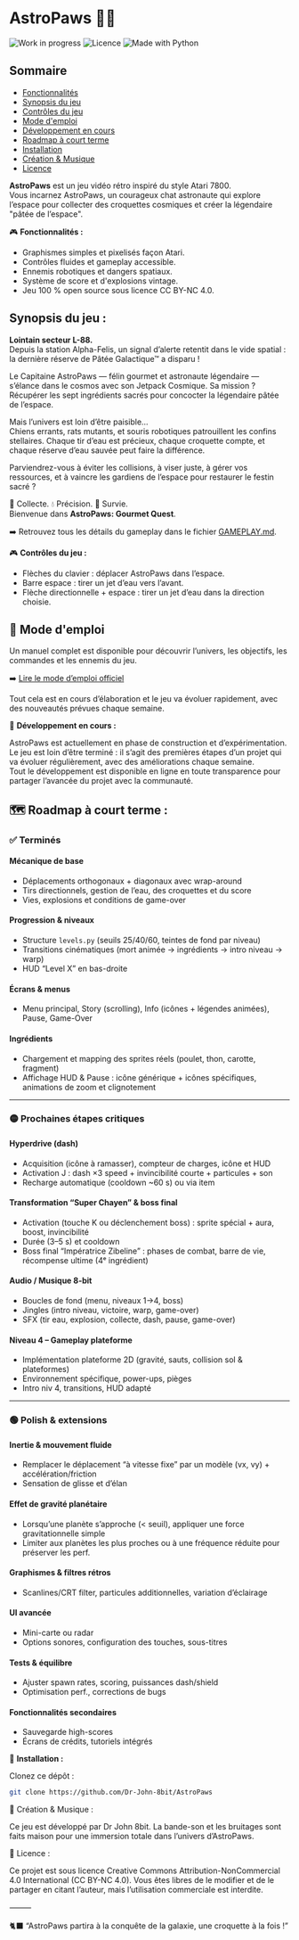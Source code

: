 # AstroPaws 🐾🚀

![Work in progress](https://img.shields.io/badge/status-work--in--progress-yellow)
![Licence](https://img.shields.io/badge/license-CC--BY--NC--4.0-blue)
![Made with Python](https://img.shields.io/badge/made%20with-Python-blue)

## Sommaire

- [Fonctionnalités](#fonctionnalités)
- [Synopsis du jeu](#synopsis-du-jeu)
- [Contrôles du jeu](#contrôles-du-jeu)
- [Mode d'emploi](#mode-demploi)
- [Développement en cours](#développement-en-cours)
- [Roadmap à court terme](#roadmap-à-court-terme)
- [Installation](#installation)
- [Création & Musique](#création--musique)
- [Licence](#licence)

**AstroPaws** est un jeu vidéo rétro inspiré du style Atari 7800.  
Vous incarnez AstroPaws, un courageux chat astronaute qui explore l’espace pour collecter des croquettes cosmiques et créer la légendaire "pâtée de l’espace".

🎮 **Fonctionnalités :**
- Graphismes simples et pixelisés façon Atari.
- Contrôles fluides et gameplay accessible.
- Ennemis robotiques et dangers spatiaux.
- Système de score et d'explosions vintage.
- Jeu 100 % open source sous licence CC BY-NC 4.0.

## Synopsis du jeu :

**Lointain secteur L-88.**  
Depuis la station Alpha-Felis, un signal d’alerte retentit dans le vide spatial : la dernière réserve de Pâtée Galactique™ a disparu !

Le Capitaine AstroPaws — félin gourmet et astronaute légendaire — s’élance dans le cosmos avec son Jetpack Cosmique. Sa mission ? Récupérer les sept ingrédients sacrés pour concocter la légendaire pâtée de l’espace.

Mais l’univers est loin d’être paisible…  
Chiens errants, rats mutants, et souris robotiques patrouillent les confins stellaires. Chaque tir d’eau est précieux, chaque croquette compte, et chaque réserve d’eau sauvée peut faire la différence.

Parviendrez-vous à éviter les collisions, à viser juste, à gérer vos ressources, et à vaincre les gardiens de l’espace pour restaurer le festin sacré ?

🧪 Collecte. 💧 Précision. 🐾 Survie.  
Bienvenue dans **AstroPaws: Gourmet Quest**.

➡️ Retrouvez tous les détails du gameplay dans le fichier [GAMEPLAY.md](GAMEPLAY.md).

🎮 **Contrôles du jeu :**

- Flèches du clavier : déplacer AstroPaws dans l’espace.
- Barre espace : tirer un jet d’eau vers l’avant.
- Flèche directionnelle + espace : tirer un jet d’eau dans la direction choisie.

## 📘 Mode d'emploi

Un manuel complet est disponible pour découvrir l’univers, les objectifs, les commandes et les ennemis du jeu.

➡️ [Lire le mode d’emploi officiel](MANUAL.md)

Tout cela est en cours d’élaboration et le jeu va évoluer rapidement, avec des nouveautés prévues chaque semaine.

🚧 **Développement en cours :**

AstroPaws est actuellement en phase de construction et d’expérimentation.  
Le jeu est loin d’être terminé : il s’agit des premières étapes d’un projet qui va évoluer régulièrement, avec des améliorations chaque semaine.  
Tout le développement est disponible en ligne en toute transparence pour partager l’avancée du projet avec la communauté.

## 🗺️ Roadmap à court terme :

### ✅ Terminés

#### Mécanique de base
- Déplacements orthogonaux + diagonaux avec wrap-around
- Tirs directionnels, gestion de l’eau, des croquettes et du score
- Vies, explosions et conditions de game-over

#### Progression & niveaux
- Structure `levels.py` (seuils 25/40/60, teintes de fond par niveau)
- Transitions cinématiques (mort animée → ingrédients → intro niveau → warp)
- HUD “Level X” en bas-droite

#### Écrans & menus
- Menu principal, Story (scrolling), Info (icônes + légendes animées), Pause, Game-Over

#### Ingrédients
- Chargement et mapping des sprites réels (poulet, thon, carotte, fragment)
- Affichage HUD & Pause : icône générique + icônes spécifiques, animations de zoom et clignotement

---

### 🟡 Prochaines étapes critiques

#### Hyperdrive (dash)
- Acquisition (icône à ramasser), compteur de charges, icône et HUD
- Activation J : dash ×3 speed + invincibilité courte + particules + son
- Recharge automatique (cooldown ~60 s) ou via item

#### Transformation “Super Chayen” & boss final
- Activation (touche K ou déclenchement boss) : sprite spécial + aura, boost, invincibilité
- Durée (3–5 s) et cooldown
- Boss final “Impératrice Zibeline” : phases de combat, barre de vie, récompense ultime (4ᵉ ingrédient)

#### Audio / Musique 8-bit
- Boucles de fond (menu, niveaux 1→4, boss)
- Jingles (intro niveau, victoire, warp, game-over)
- SFX (tir eau, explosion, collecte, dash, pause, game-over)

#### Niveau 4 – Gameplay plateforme
- Implémentation plateforme 2D (gravité, sauts, collision sol & plateformes)
- Environnement spécifique, power-ups, pièges
- Intro niv 4, transitions, HUD adapté

---

### 🟢 Polish & extensions

#### Inertie & mouvement fluide
- Remplacer le déplacement “à vitesse fixe” par un modèle (vx, vy) + accélération/friction
- Sensation de glisse et d’élan

#### Effet de gravité planétaire
- Lorsqu’une planète s’approche (< seuil), appliquer une force gravitationnelle simple
- Limiter aux planètes les plus proches ou à une fréquence réduite pour préserver les perf.

#### Graphismes & filtres rétros
- Scanlines/CRT filter, particules additionnelles, variation d’éclairage

#### UI avancée
- Mini-carte ou radar
- Options sonores, configuration des touches, sous-titres

#### Tests & équilibre
- Ajuster spawn rates, scoring, puissances dash/shield
- Optimisation perf., corrections de bugs

#### Fonctionnalités secondaires
- Sauvegarde high-scores
- Écrans de crédits, tutoriels intégrés

💾 **Installation :**

Clonez ce dépôt :

```bash
git clone https://github.com/Dr-John-8bit/AstroPaws
```

🎨 Création & Musique :

Ce jeu est développé par Dr John 8bit.
La bande-son et les bruitages sont faits maison pour une immersion totale dans l’univers d’AstroPaws.

🧩 Licence :

Ce projet est sous licence Creative Commons Attribution-NonCommercial 4.0 International (CC BY-NC 4.0).
Vous êtes libres de le modifier et de le partager en citant l’auteur, mais l’utilisation commerciale est interdite.

⸻

🐈‍⬛ “AstroPaws partira à la conquête de la galaxie, une croquette à la fois !”